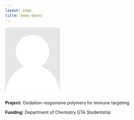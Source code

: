 ```yaml
---
layout: page
title: Emma Owens
---
```


<img src="img/placeholder.png" alt="Emma Owens" class="gallery">

**Project:** Oxidation-responsive polymers for immune targeting

**Funding:** Department of Chemistry GTA Studentship
